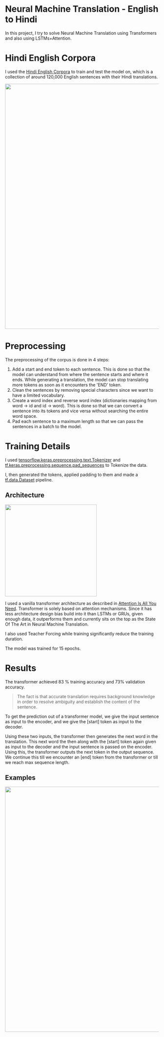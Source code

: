 # Neural Machine Translation - English to Hindi

In this project, I try to solve Neural Machine Translation using Transformers and also using LSTMs+Attention. 

# Hindi English Corpora

I used the [Hindi English Corpora](https://lindat.mff.cuni.cz/repository/xmlui/handle/11858/00-097C-0000-0023-625F-0) to train and test the model on, which is a collection of around 120,000 English sentences with their Hindi translations. 

<img src="https://github.com/Joy-Lunkad/Personal-Projects/blob/947a85b6549fbbc037137d1f55d189953dfa3054/resources/Hindi2English_NMT/Untitled.png" width="800">

# Preprocessing

The preprocessing of the corpus is done in 4 steps:

1. Add a start and end token to each sentence. This is done so that the model can understand from where the sentence starts and where it ends. While generating a translation, the model can stop translating more tokens as soon as it encounters the 'END' token.
2. Clean the sentences by removing special characters since we want to have a limited vocabulary.
3. Create a word index and reverse word index (dictionaries mapping from word → id and id → word). This is done so that we can convert a sentence into its tokens and vice versa without searching the entire word space.
4. Pad each sentence to a maximum length so that we can pass the sentences in a batch to the model.

# Training Details

I used [tensorflow.keras.preprocessing.text.Tokenizer](https://www.tensorflow.org/api_docs/python/tf/keras/preprocessing/text/Tokenizer) and [tf.keras.preprocessing.sequence.pad_sequences](https://www.tensorflow.org/api_docs/python/tf/keras/preprocessing/sequence/pad_sequences) to Tokenize the data.

I, then generated the tokens, applied padding to them and made a [tf.data.Dataset](https://www.tensorflow.org/api_docs/python/tf/data/Dataset) pipeline.

## Architecture


<img src="https://github.com/Joy-Lunkad/Personal-Projects/blob/947a85b6549fbbc037137d1f55d189953dfa3054/resources/Hindi2English_NMT/Untitled%201.png" width="300">

I used a vanilla transformer architecture as described in [Attention Is All You Need](https://arxiv.org/abs/1706.03762). Transformer is solely based on attention mechanisms. Since it has less architecture design bias build into it than LSTMs or GRUs, given enough data, it outperforms them and currently sits on the top as the State Of The Art in Neural Machine Translation.

I also used Teacher Forcing while training significantly reduce the training duration. 

The model was trained for 15 epochs.

# Results

The transformer achieved 83 % training accuracy and 73% validation accuracy.

> The fact is that accurate translation requires background knowledge in order to resolve ambiguity and establish the content of the sentence.

To get the prediction out of a transformer model, we give the input sentence as input to the encoder, and we give the [start] token as input to the decoder.

Using these two inputs, the transformer then generates the next word in the translation. This next word the then along with the [start] token again given as input to the decoder and the input sentence is passed on the encoder. Using this, the transformer outputs the next token in the output sequence. We continue this till we encounter an [end] token from the transformer or till we reach max sequence length.

## Examples


<img src="https://github.com/Joy-Lunkad/Personal-Projects/blob/947a85b6549fbbc037137d1f55d189953dfa3054/resources/Hindi2English_NMT/Untitled%202.png" width="800">

